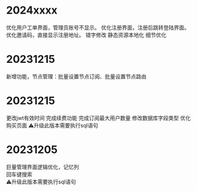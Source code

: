 # 2024xxxx
优化用户工单界面，管理员账号不显示。
优化注册界面，注册后跳转登陆界面。
优化邀请码，直接显示注册地址。
错字修改
静态资源本地化
细节优化


# 20231215 
新增功能，节点管理：批量设置节点订阅、批量设置节点路由

# 20231215 
更改jwt有效时间
完成续费功能
完成订阅最大用户数量
修改数据库字段类型
优化购买页面
⚠️升级此版本需要执行sql语句

# 20231205  
巨量管理界面逻辑优化，记忆列  
回车键搜索  
⚠️升级此版本需要执行sql语句  

